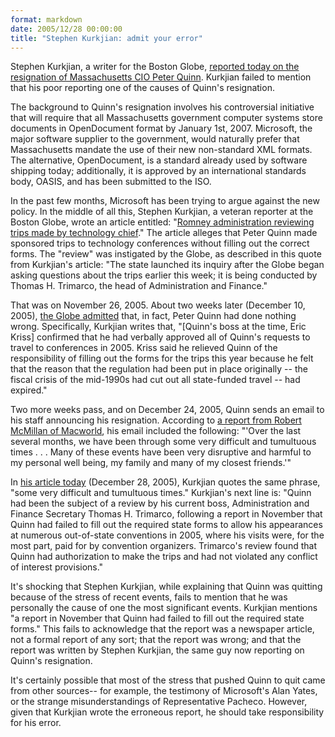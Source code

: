 ```yaml
---
format: markdown
date: 2005/12/28 00:00:00
title: "Stephen Kurkjian: admit your error"
---
```

Stephen Kurkjian, a writer for the Boston Globe, <a href="http://www.boston.com/news/local/massachusetts/articles/2005/12/28/technology_adviser_quits_unexpectedly/">reported today on the resignation of Massachusetts CIO Peter Quinn</a>. Kurkjian failed to mention that his poor reporting one of the causes of Quinn's resignation.

The background to Quinn's resignation involves his controversial initiative that will require that all Massachusetts government computer systems store documents in OpenDocument format by January 1st, 2007. Microsoft, the major software supplier to the government, would naturally prefer that Massachusetts mandate the use of their new non-standard XML formats. The alternative, OpenDocument, is a standard already used by software shipping today; additionally, it is approved by an international standards body, OASIS, and has been submitted to the ISO.

In the past few months, Microsoft has been trying to argue against the new policy. In the middle of all this, Stephen Kurkjian, a veteran reporter at the Boston Globe, wrote an article entitled: "<a href="http://www.boston.com/news/local/articles/2005/11/26/romney_administration_reviewing_trips_made_by_technology_chief/">Romney administration reviewing trips made by technology chief</a>." The article alleges that Peter Quinn made sponsored trips to technology conferences without filling out the correct forms. The "review" was instigated by the Globe, as described in this quote from Kurkjian's article: "The state launched its inquiry after the Globe began asking questions about the trips earlier this week; it is being conducted by Thomas H. Trimarco, the head of Administration and Finance."

That was on November 26, 2005. About two weeks later (December 10, 2005), <a href="http://www.boston.com/news/local/massachusetts/articles/2005/12/10/review_backs_trips_by_technology_chief/">the Globe admitted</a> that, in fact, Peter Quinn had done nothing wrong. Specifically, Kurkjian writes that, "\[Quinn's boss at the time, Eric Kriss\] confirmed that he had verbally approved all of Quinn's requests to travel to conferences in 2005. Kriss said he relieved Quinn of the responsibility of filling out the forms for the trips this year because he felt that the reason that the regulation had been put in place originally -- the fiscal crisis of the mid-1990s had cut out all state-funded travel -- had expired."

Two more weeks pass, and on December 24, 2005, Quinn sends an email to his staff announcing his resignation. According to <a href="http://www.macworld.co.uk/news/index.cfm?NewsID=13460&#38;Page=1&#38;pagePos=8">a report from Robert McMillan of Macworld</a>, his email included the following: "'Over the last several months, we have been through some very difficult and tumultuous times . . . Many of these events have been very disruptive and harmful to my personal well being, my family and many of my closest friends.'"

In <a href="http://www.boston.com/news/local/massachusetts/articles/2005/12/28/technology_adviser_quits_unexpectedly/">his article today</a> (December 28, 2005), Kurkjian quotes the same phrase, "some very difficult and tumultuous times." Kurkjian's next line is: "Quinn had been the subject of a review by his current boss, Administration and Finance Secretary Thomas H. Trimarco, following a report in November that Quinn had failed to fill out the required state forms to allow his appearances at numerous out-of-state conventions in 2005, where his visits were, for the most part, paid for by convention organizers. Trimarco's review found that Quinn had authorization to make the trips and had not violated any conflict of interest provisions."

It's shocking that Stephen Kurkjian, while explaining that Quinn was quitting because of the stress of recent events, fails to mention that he was personally the cause of one the most significant events. Kurkjian mentions "a report in November that Quinn had failed to fill out the required state forms." This fails to acknowledge that the report was a newspaper article, not a formal report of any sort; that the report was wrong; and that the report was written by Stephen Kurkjian, the same guy now reporting on Quinn's resignation.

It's certainly possible that most of the stress that pushed Quinn to quit came from other sources-- for example, the testimony of Microsoft's Alan Yates, or the strange misunderstandings of Representative Pacheco. However, given that Kurkjian wrote the erroneous report, he should take responsibility for his error.

